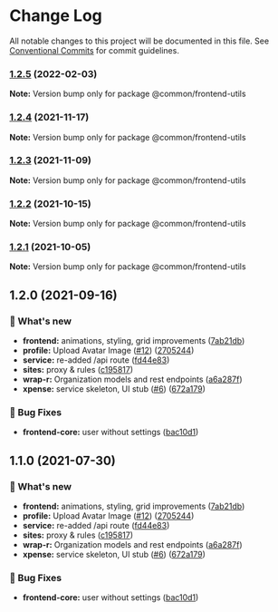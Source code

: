 # Change Log

All notable changes to this project will be documented in this file.
See [Conventional Commits](https://conventionalcommits.org) for commit guidelines.

### [1.2.5](https://github.com/furystack/multiverse/compare/@common/frontend-utils@1.2.4...@common/frontend-utils@1.2.5) (2022-02-03)

**Note:** Version bump only for package @common/frontend-utils






### [1.2.4](https://github.com/furystack/multiverse/compare/@common/frontend-utils@1.2.3...@common/frontend-utils@1.2.4) (2021-11-17)

**Note:** Version bump only for package @common/frontend-utils






### [1.2.3](https://github.com/furystack/multiverse/compare/@common/frontend-utils@1.2.2...@common/frontend-utils@1.2.3) (2021-11-09)

**Note:** Version bump only for package @common/frontend-utils






### [1.2.2](https://github.com/furystack/multiverse/compare/@common/frontend-utils@1.2.1...@common/frontend-utils@1.2.2) (2021-10-15)

**Note:** Version bump only for package @common/frontend-utils






### [1.2.1](https://github.com/furystack/multiverse/compare/@common/frontend-utils@1.2.0...@common/frontend-utils@1.2.1) (2021-10-05)

**Note:** Version bump only for package @common/frontend-utils






## 1.2.0 (2021-09-16)


### 🚀 What's new

* **frontend:** animations, styling, grid improvements ([7ab21db](https://github.com/furystack/multiverse/commit/7ab21db79673308c440f1db41d5297f178653a00))
* **profile:** Upload Avatar Image ([#12](https://github.com/furystack/multiverse/issues/12)) ([2705244](https://github.com/furystack/multiverse/commit/2705244f3670f46f2529adc61156c8593e14fd6a))
* **service:** re-added /api route ([fd44e83](https://github.com/furystack/multiverse/commit/fd44e8335bf276e878424ee8c478e9681cc11e45))
* **sites:** proxy & rules ([c195817](https://github.com/furystack/multiverse/commit/c19581720f8c411466d9eed564d082fd99516047))
* **wrap-r:** Organization models and rest endpoints ([a6a287f](https://github.com/furystack/multiverse/commit/a6a287f5f067ef07de2e4fc6324598631da4fca3))
* **xpense:** service skeleton, UI stub ([#6](https://github.com/furystack/multiverse/issues/6)) ([672a179](https://github.com/furystack/multiverse/commit/672a17962a58641713651b0078a9fbcf05efc658))


### 🐛 Bug Fixes

* **frontend-core:** user without settings ([bac10d1](https://github.com/furystack/multiverse/commit/bac10d11c1bd44a90fc5d59c93787918181a94b1))




## 1.1.0 (2021-07-30)


### 🚀 What's new

* **frontend:** animations, styling, grid improvements ([7ab21db](https://github.com/furystack/multiverse/commit/7ab21db79673308c440f1db41d5297f178653a00))
* **profile:** Upload Avatar Image ([#12](https://github.com/furystack/multiverse/issues/12)) ([2705244](https://github.com/furystack/multiverse/commit/2705244f3670f46f2529adc61156c8593e14fd6a))
* **service:** re-added /api route ([fd44e83](https://github.com/furystack/multiverse/commit/fd44e8335bf276e878424ee8c478e9681cc11e45))
* **sites:** proxy & rules ([c195817](https://github.com/furystack/multiverse/commit/c19581720f8c411466d9eed564d082fd99516047))
* **wrap-r:** Organization models and rest endpoints ([a6a287f](https://github.com/furystack/multiverse/commit/a6a287f5f067ef07de2e4fc6324598631da4fca3))
* **xpense:** service skeleton, UI stub ([#6](https://github.com/furystack/multiverse/issues/6)) ([672a179](https://github.com/furystack/multiverse/commit/672a17962a58641713651b0078a9fbcf05efc658))


### 🐛 Bug Fixes

* **frontend-core:** user without settings ([bac10d1](https://github.com/furystack/multiverse/commit/bac10d11c1bd44a90fc5d59c93787918181a94b1))
